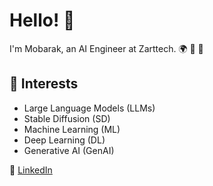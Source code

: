 # Hello! 👋

I'm Mobarak, an AI Engineer at Zarttech. 🌍 🤗 🚀

## 🌟 Interests
- Large Language Models (LLMs)
- Stable Diffusion (SD)
- Machine Learning (ML)
- Deep Learning (DL)
- Generative AI (GenAI)
<!--
## 🔧 Tech Stack
![Python](https://img.shields.io/badge/-Python-3776AB?style=flat-square&logo=python&logoColor=white) ![PyTorch](https://img.shields.io/badge/-PyTorch-EE4C2C?style=flat-square&logo=pytorch&logoColor=white) ![TensorFlow](https://img.shields.io/badge/-TensorFlow-FF6F00?style=flat-square&logo=tensorflow&logoColor=white) ![Hugging Face](https://img.shields.io/badge/-Hugging%20Face-563D7C?style=flat-square&logo=hugging-face&logoColor=white) ![Jupyter](https://img.shields.io/badge/-Jupyter-F37626?style=flat-square&logo=jupyter&logoColor=white) ![VS Code](https://img.shields.io/badge/-VS%20Code-007ACC?style=flat-square&logo=visual-studio-code&logoColor=white) ![Scikit-Learn](https://img.shields.io/badge/-Scikit--Learn-F7931E?style=flat-square&logo=scikit-learn&logoColor=white) ![Pandas](https://img.shields.io/badge/-Pandas-150458?style=flat-square&logo=pandas&logoColor=white) ![NumPy](https://img.shields.io/badge/-NumPy-013243?style=flat-square&logo=numpy&logoColor=white) ![Matplotlib](https://img.shields.io/badge/-Matplotlib-11557C?style=flat-square&logo=matplotlib&logoColor=white) ![Seaborn](https://img.shields.io/badge/-Seaborn-3776AB?style=flat-square&logo=seaborn&logoColor=white) ![SQL](https://img.shields.io/badge/-SQL-4479A1?style=flat-square&logo=sql&logoColor=white) ![DBeaver](https://img.shields.io/badge/-DBeaver-1C5BBF?style=flat-square&logo=dbeaver&logoColor=white) ![Flask](https://img.shields.io/badge/-Flask-000000?style=flat-square&logo=flask&logoColor=white) ![Django](https://img.shields.io/badge/-Django-092E20?style=flat-square&logo=django&logoColor=white) ![Google Cloud](https://img.shields.io/badge/-Google%20Cloud-4285F4?style=flat-square&logo=google-cloud&logoColor=white) ![AWS](https://img.shields.io/badge/-AWS-232F3E?style=flat-square&logo=amazon-aws&logoColor=white)
![Docker](https://img.shields.io/badge/-Docker-2496ED?style=flat-square&logo=docker&logoColor=white)

## 🌐 LLM Stacks
![OpenAI](https://img.shields.io/badge/-OpenAI-0082C4?style=flat-square&logo=openai&logoColor=white)
![Google](https://img.shields.io/badge/-Google-4285F4?style=flat-square&logo=google&logoColor=white)
![Facebook](https://img.shields.io/badge/-Facebook-1877F2?style=flat-square&logo=facebook&logoColor=white)
![Hugging Face](https://img.shields.io/badge/-Hugging%20Face-563D7C?style=flat-square&logo=hugging-face&logoColor=white)

## 📚 Publications
- [PandasAI: A GenAI-powered Data Analysis Library](https://www.analyticsvidhya.com/blog/2023/07/pandasai-a-genai-powered-data-analysis-library/)
- [Vision Transformers (ViT) in Image Captioning](https://www.analyticsvidhya.com/blog/2023/06/vision-transformers/) using Pretrained ViT Models
- [Image-to-Image Generation with depth2img Pre-Trained Models](https://www.analyticsvidhya.com/blog/2023/05/image-to-image-generation-using-depth2img-pre-trained-models/)
- [Guide to Image-to-Image Diffusion: A Hugging Face Pipeline](https://www.analyticsvidhya.com/blog/2023/05/how-to-generate-images-using-stable-diffusion/)
- [Deep Learning for Fashionistas: African Attire Detection](https://www.analyticsvidhya.com/blog/2023/04/deep-learning-for-fashionistas-african-attire-detection/)
- [Deep Learning in Banking: Colombian Peso Banknote Detection](https://www.analyticsvidhya.com/blog/2023/02/deep-learning-in-banking-colombian-peso-banknote-detection/)
- [Introduction to Nature-inspired Optimization Algorithms (NIOAs)](https://www.analyticsvidhya.com/blog/2022/11/an-introduction-to-nature-inspired-optimization-algorithms-nioas/)
- [Amazon Sagemaker Tool for MLOps](https://www.analyticsvidhya.com/blog/2022/11/amazon-sagemaker-tool-for-mlops/)
- [MLOps In Educational Data Mining](https://www.analyticsvidhya.com/blog/2022/10/mlops-in-educational-data-mining/)
- [Non-Generalization and Generalization of Machine learning Models](https://www.analyticsvidhya.com/blog/2022/10/non-generalization-and-generalization-of-machine-learning-models/)
- [Read More...👀](https://www.analyticsvidhya.com/blog/author/inuwamobarak/)

Beyond technology, I find joy in fishing, swimming, and playing jazz drums.
-->
💼 [LinkedIn](https://www.linkedin.com/in/inuwamobarak/)
